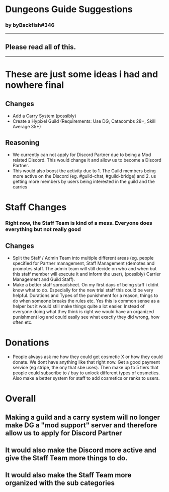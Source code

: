 
# Dungeons Guide Suggestions
### by byBackfish#346


***
## Please read all of this.
***

# These are just some ideas i had and nowhere final

## Changes
* Add a Carry System (possibly)
* Create a Hypixel Guild (Requirements: Use DG, Catacombs 28+, Skill Average 35+)

## Reasoning
* We currently can not apply for  Discord Partner due to being a Mod related Discord. This would change it and allow us to become a Discord Partner.
* This would also boost the activity due to 1. The Guild members being more active on the Discord (eg. #guild-chat, #guild-bridge) and 2. us getting more members by users being interested in the guild and the carries


# Staff Changes
### Right now, the Staff Team is kind of a mess. Everyone does everything but not really good

## Changes
* Split the Staff / Admin Team into multiple different areas (eg. people specified for  Partner management, Staff Management (demotes and promotes staff. The admin team will still decide on who and when but this staff member will execute it and inform the user), (possibly) Carrier Management and Guild Staff). 
* Make a better staff spreadsheet. On my first days of being staff i didnt know what to do. Especially for the new trial staff this could be very helpful. Durations and Types of the punishment for a reason, things to do when someone breaks the rules etc. Yes this is common sense as a helper but it would still make things quite a lot easier. Instead of everyone doing what they think is right we would have an organized punishment log and could easily see what exactly they did wrong, how often etc.

# Donations

* People always ask me how they could get cosmetic X or how they could donate. We dont have anything like that right now. Get a good payment service (eg stripe, the ony that sbe uses). Then make up to 5 tiers that people could subscribe to / buy to unlock different types of cosmetics. Also make a better system for staff to add cosmetics or ranks to users.

# Overall

## Making a guild and a carry system will no longer make DG a "mod support" server and therefore allow us to apply for Discord Partner

## It would also make the Discord more active and give the Staff Team more things to do. 


## It would also make the Staff Team more organized with the sub categories 
